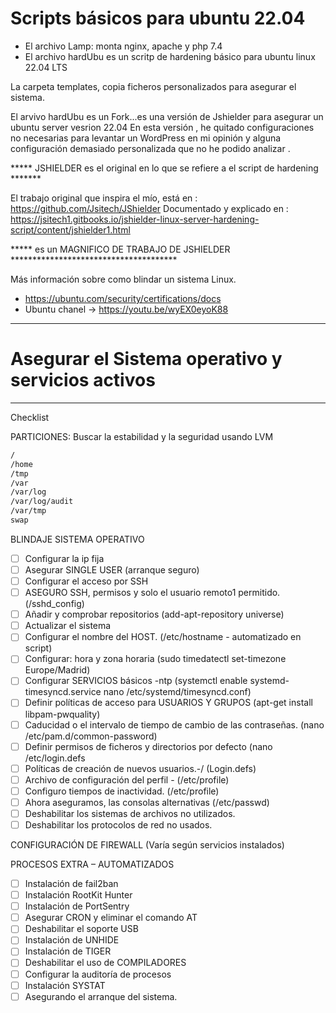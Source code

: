 # Scripts básicos para ubuntu 22.04

- El archivo Lamp: monta nginx, apache y php 7.4
- El archivo hardUbu es un scritp de hardening básico para ubuntu linux 22.04 LTS

La carpeta templates, copia ficheros personalizados para asegurar el sistema.

El arvivo hardUbu es un Fork...es una versión de Jshielder para asegurar un ubuntu server vesrion 22.04
En esta versión , he quitado configuraciones no necesarias para levantar un WordPress en mi opinión y alguna configuración demasiado personalizada que no he podido analizar .

***** JSHIELDER es el original en lo que se refiere a el script de hardening *******

El trabajo original que inspira el mío, está en : https://github.com/Jsitech/JShielder
Documentado y explicado en : https://jsitech1.gitbooks.io/jshielder-linux-server-hardening-script/content/jshielder1.html

***** es un MAGNIFICO DE TRABAJO DE JSHIELDER **************************************



Más información sobre como blindar un sistema Linux.
 - https://ubuntu.com/security/certifications/docs
 - Ubuntu chanel -> https://youtu.be/wyEX0eyoK88

_______________________________________________________________________________________________________________

# Asegurar el Sistema operativo y servicios activos
________________________________________________________________________________________________________________

Checklist

PARTICIONES:  Buscar la estabilidad y la seguridad usando LVM

```bash
/
/home
/tmp
/var
/var/log
/var/log/audit
/var/tmp
swap
```



BLINDAJE SISTEMA OPERATIVO 

- [ ] Configurar la ip fija 
- [ ] Asegurar SINGLE USER (arranque seguro) 
- [ ] Configurar el acceso por SSH 
- [ ] ASEGURO SSH, permisos y solo el usuario remoto1 permitido. (/sshd_config) 
- [ ] Añadir y comprobar repositorios  (add-apt-repository universe)
- [ ] Actualizar el sistema 
- [ ] Configurar el nombre del HOST. (/etc/hostname - automatizado en script)
- [ ] Configurar: hora y zona horaria (sudo timedatectl set-timezone Europe/Madrid)
- [ ] Configurar SERVICIOS básicos -ntp (systemctl enable systemd-timesyncd.service  nano /etc/systemd/timesyncd.conf)
- [ ] Definir políticas de acceso para USUARIOS Y GRUPOS  (apt-get install libpam-pwquality)
- [ ] Caducidad o el intervalo de tiempo de cambio de las contraseñas. (nano /etc/pam.d/common-password)
- [ ] Definir permisos de ficheros y directorios por defecto (nano /etc/login.defs
- [ ] Políticas de creación de nuevos usuarios.-/ (Login.defs)
- [ ] Archivo de configuración del perfil - (/etc/profile) 
- [ ] Configuro tiempos de inactividad. (/etc/profile)
- [ ] Ahora aseguramos, las consolas alternativas (/etc/passwd) 
- [ ] Deshabilitar los sistemas de archivos no utilizados. 
- [ ] Deshabilitar los protocolos de red no usados. 

CONFIGURACIÓN DE FIREWALL (Varía según servicios instalados)

PROCESOS EXTRA – AUTOMATIZADOS 

- [ ] Instalación de fail2ban 
- [ ] Instalación RootKit Hunter 
- [ ] Instalación de PortSentry 
- [ ] Asegurar CRON y eliminar el comando AT
- [ ] Deshabilitar el soporte USB 
- [ ] Instalación de UNHIDE 
- [ ] Instalación de TIGER
- [ ] Deshabilitar el uso de COMPILADORES 
- [ ] Configurar la auditoría de procesos 
- [ ] Instalación SYSTAT 
- [ ] Asegurando el arranque del sistema.
